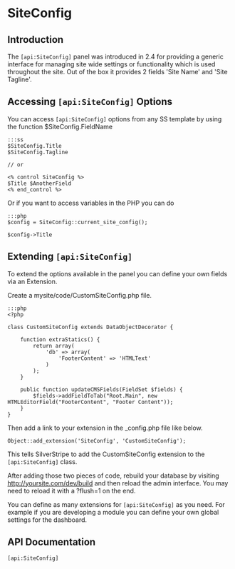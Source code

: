 # SiteConfig

## Introduction

The `[api:SiteConfig]` panel was introduced in 2.4 for providing a generic interface for managing site wide settings or
functionality which is used throughout the site. Out of the box it provides 2 fields 'Site Name' and 'Site Tagline'.

## Accessing `[api:SiteConfig]` Options

You can access `[api:SiteConfig]` options from any SS template by using the function $SiteConfig.FieldName

	:::ss
	$SiteConfig.Title 
	$SiteConfig.Tagline
	
	// or 
	
	<% control SiteConfig %>
	$Title $AnotherField
	<% end_control %>


Or if you want to access variables in the PHP you can do

	:::php
	$config = SiteConfig::current_site_config(); 
	
	$config->Title


## Extending `[api:SiteConfig]`

To extend the options available in the panel you can define your own fields via an Extension.

Create a mysite/code/CustomSiteConfig.php file.

	:::php
	<?php
	
	class CustomSiteConfig extends DataObjectDecorator {
		
		function extraStatics() {
			return array(
				'db' => array(
					'FooterContent' => 'HTMLText'
				)
			);
		}
	
		public function updateCMSFields(FieldSet $fields) {
			$fields->addFieldToTab("Root.Main", new HTMLEditorField("FooterContent", "Footer Content"));
		}
	}


Then add a link to your extension in the _config.php file like below.

	Object::add_extension('SiteConfig', 'CustomSiteConfig');


This tells SilverStripe to add the CustomSiteConfig extension to the `[api:SiteConfig]` class. 

After adding those two pieces of code, rebuild your database by visiting http://yoursite.com/dev/build and then reload
the admin interface. You may need to reload it with a ?flush=1 on the end.

You can define as many extensions for `[api:SiteConfig]` as you need. For example if you are developing a module you can define
your own global settings for the dashboard.

## API Documentation
`[api:SiteConfig]`